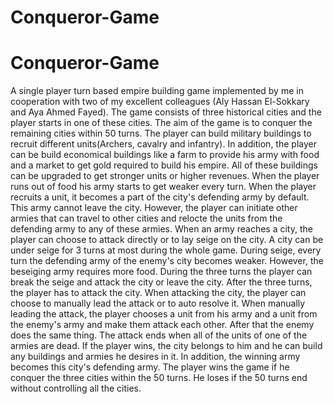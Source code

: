 # Conqueror-Game
# Conqueror-Game
A single player turn based empire building game implemented by me in cooperation with two of my excellent colleagues (Aly Hassan El-Sokkary and Aya Ahmed Fayed). The game consists of three historical cities and the player starts in one of these cities. The aim of the game is to conquer the remaining cities within 50 turns. The player can build military buildings to recruit different units(Archers, cavalry and infantry). In addition, the player can be build economical buildings like a farm to provide his army with food and a market to get gold required to build his empire. All of these buildings can be upgraded to get stronger units or higher revenues. When the player runs out of food his army starts to get weaker every turn. When the player recruits a unit, it becomes a part of the city's defending army by default. This army cannot leave  the city. However, the player can initiate other armies that can travel to other cities and relocte the units from the defending army to any of these armies. When an army reaches a city, the player can choose to attack directly or to lay seige on the city. A city can be under seige for 3 turns at most during the whole game. During seige, every turn the defending army of the enemy's city becomes weaker. However, the beseiging army requires more food. During the three turns the player can break the seige and attack the city or leave the city. After the three turns, the player has to attack the city. When attacking the city, the player can choose to manually lead the attack or to auto resolve it. When manually leading the attack, the player chooses a unit from his army and a unit from the enemy's army and make them attack each other. After that the enemy does the same thing. The attack ends when all of the units of one of the armies are dead. If the player wins, the city belongs to him and he can build any buildings and armies he desires in it. In addition, the winning army becomes this city's defending army. The player wins the game if he conquer the three cities within the 50 turns. He loses if the 50 turns end without controlling all the cities.
